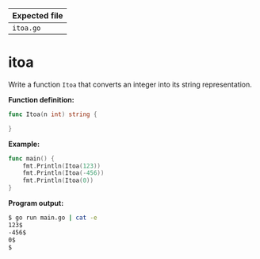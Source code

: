 | Expected file |
| ------------- |
| `itoa.go`     |

# itoa


Write a function `Itoa` that converts an integer into its string representation.

**Function definition:**

```go
func Itoa(n int) string {

}
```

**Example:**

```go
func main() {
    fmt.Println(Itoa(123))
    fmt.Println(Itoa(-456))
    fmt.Println(Itoa(0))
}
```

**Program output:**

```sh
$ go run main.go | cat -e
123$
-456$
0$
$
```
